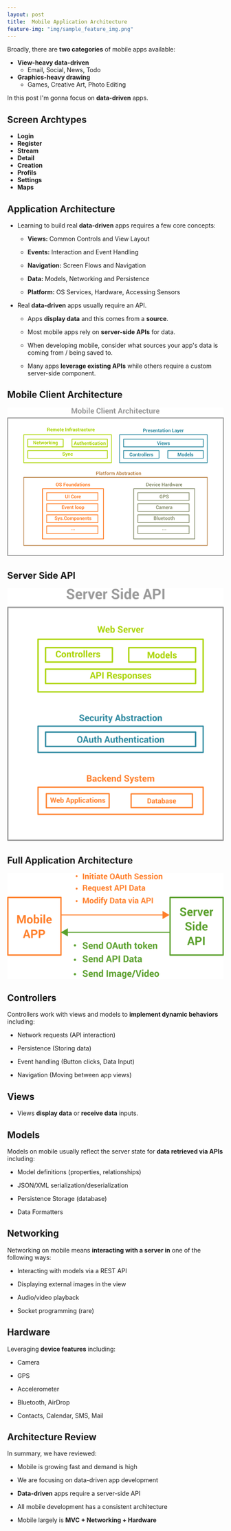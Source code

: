 ```yaml
---
layout: post
title:  Mobile Application Architecture
feature-img: "img/sample_feature_img.png"
---
```

Broadly, there are **two categories** of mobile apps available:

* **View-heavy data-driven**
  - Email, Social, News, Todo
* **Graphics-heavy drawing**
  - Games, Creative Art, Photo Editing 

In this post I'm gonna focus on **data-driven** apps.

## Screen Archtypes

- **Login**
- **Register**
- **Stream**
- **Detail**
- **Creation**
- **Profils**
- **Settings**
- **Maps**

## Application Architecture

- Learning to build real **data-driven** apps requires a few core concepts:

  - **Views:** Common Controls and View Layout

  - **Events:** Interaction and Event Handling

  - **Navigation:** Screen Flows and Navigation

  - **Data:** Models, Networking and Persistence

  - **Platform:** OS Services, Hardware, Accessing Sensors

- Real **data-driven** apps usually require an API.

  - Apps **display data** and this comes from a **source**.

  - Most mobile apps rely on **server-side APIs** for data.

  - When developing mobile, consider what sources your app's data is coming from / being saved to.  

  - Many apps **leverage existing APIs** while others require a custom server-side component.

## Mobile Client Architecture

![Mobile_Client_Architecture](/img/Mobile_Client_Architecture.png)
 
## Server Side API

![Server_Side_API](/img/Server_Side_API.png)

## Full Application Architecture

![Full_Architecture_Application](/img/Full_Architecture_Application.png)

## Controllers

Controllers work with views and models to **implement dynamic behaviors** including:

-  Network requests (API interaction)

-  Persistence (Storing data)

-  Event handling (Button clicks, Data Input)

-  Navigation (Moving between app views)

## Views 

- Views **display data** or **receive data** inputs.

## Models

Models on mobile usually reflect the server state for **data retrieved via APIs** including:

- Model definitions (properties, relationships)

- JSON/XML serialization/deserialization

- Persistence Storage (database)

- Data Formatters

## Networking

Networking on mobile means **interacting with a server in** one of the following ways:

- Interacting with models via a REST API

- Displaying external images in the view

- Audio/video playback

- Socket programming (rare)

##  Hardware

Leveraging **device features** including:

- Camera

- GPS

- Accelerometer

- Bluetooth, AirDrop

- Contacts, Calendar, SMS, Mail

## Architecture Review

In summary, we have reviewed:

- Mobile is growing fast and demand is high

- We are focusing on data-driven app development

- **Data-driven** apps require a server-side API

- All mobile development has a consistent architecture

- Mobile largely is **MVC + Networking + Hardware**
